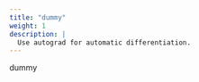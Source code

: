 ```yaml
---
title: "dummy"
weight: 1
description: | 
  Use autograd for automatic differentiation.
---
```



dummy
